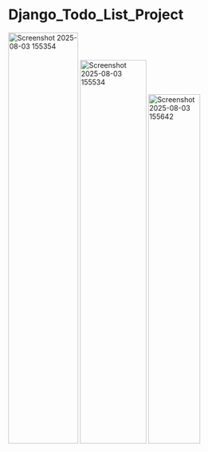 # Django_Todo_List_Project

<img width="140" height="825" alt="Screenshot 2025-08-03 155354" src="https://github.com/user-attachments/assets/32ecea7d-0642-49f3-8df6-f3a476bdf413" />

<img width="133" height="770" alt="Screenshot 2025-08-03 155534" src="https://github.com/user-attachments/assets/f7c1e25b-c097-4fdb-8247-c534e857a470" />

<img width="104" height="701" alt="Screenshot 2025-08-03 155642" src="https://github.com/user-attachments/assets/6daaca6e-f453-48e4-ad63-2efb15f28316" />



